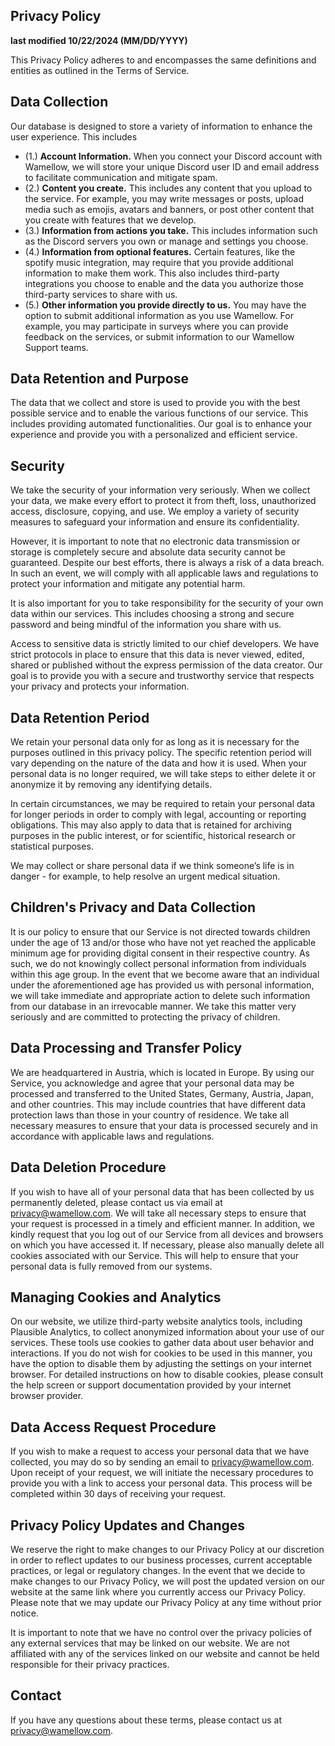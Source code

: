 ## Privacy Policy
**last modified 10/22/2024 (MM/DD/YYYY)**

This Privacy Policy adheres to and encompasses the same definitions and entities as outlined in the Terms of Service.

## Data Collection
Our database is designed to store a variety of information to enhance the user experience. This includes
* (1.) **Account Information.** When you connect your Discord account with Wamellow, we will store your unique Discord user ID and email address to facilitate communication and mitigate spam.
* (2.) **Content you create.** This includes any content that you upload to the service. For example, you may write messages or posts, upload media such as emojis, avatars and banners, or post other content that you create with features that we develop.
* (3.) **Information from actions you take.** This includes information such as the Discord servers you own or manage and settings you choose.
* (4.) **Information from optional features.** Certain features, like the spotify music integration, may require that you provide additional information to make them work. This also includes third-party integrations you choose to enable and the data you authorize those third-party services to share with us.
* (5.) **Other information you provide directly to us.** You may have the option to submit additional information as you use Wamellow. For example, you may participate in surveys where you can provide feedback on the services, or submit information to our Wamellow Support teams.

## Data Retention and Purpose
The data that we collect and store is used to provide you with the best possible service and to enable the various functions of our service. This includes providing automated functionalities. Our goal is to enhance your experience and provide you with a personalized and efficient service.

## Security
We take the security of your information very seriously. When we collect your data, we make every effort to protect it from theft, loss, unauthorized access, disclosure, copying, and use. We employ a variety of security measures to safeguard your information and ensure its confidentiality.

However, it is important to note that no electronic data transmission or storage is completely secure and absolute data security cannot be guaranteed. Despite our best efforts, there is always a risk of a data breach. In such an event, we will comply with all applicable laws and regulations to protect your information and mitigate any potential harm.

It is also important for you to take responsibility for the security of your own data within our services. This includes choosing a strong and secure password and being mindful of the information you share with us.

Access to sensitive data is strictly limited to our chief developers. We have strict protocols in place to ensure that this data is never viewed, edited, shared or published without the express permission of the data creator. Our goal is to provide you with a secure and trustworthy service that respects your privacy and protects your information.

## Data Retention Period
We retain your personal data only for as long as it is necessary for the purposes outlined in this privacy policy. The specific retention period will vary depending on the nature of the data and how it is used. When your personal data is no longer required, we will take steps to either delete it or anonymize it by removing any identifying details.

In certain circumstances, we may be required to retain your personal data for longer periods in order to comply with legal, accounting or reporting obligations. This may also apply to data that is retained for archiving purposes in the public interest, or for scientific, historical research or statistical purposes.

We may collect or share personal data if we think someone’s life is in danger - for example, to help resolve an urgent medical situation.

## Children's Privacy and Data Collection
It is our policy to ensure that our Service is not directed towards children under the age of 13 and/or those who have not yet reached the applicable minimum age for providing digital consent in their respective country. As such, we do not knowingly collect personal information from individuals within this age group. In the event that we become aware that an individual under the aforementioned age has provided us with personal information, we will take immediate and appropriate action to delete such information from our database in an irrevocable manner. We take this matter very seriously and are committed to protecting the privacy of children.

## Data Processing and Transfer Policy
We are headquartered in Austria, which is located in Europe. By using our Service, you acknowledge and agree that your personal data may be processed and transferred to the United States, Germany, Austria, Japan, and other countries. This may include countries that have different data protection laws than those in your country of residence. We take all necessary measures to ensure that your data is processed securely and in accordance with applicable laws and regulations.

## Data Deletion Procedure
If you wish to have all of your personal data that has been collected by us permanently deleted, please contact us via email at privacy@wamellow.com. We will take all necessary steps to ensure that your request is processed in a timely and efficient manner. In addition, we kindly request that you log out of our Service from all devices and browsers on which you have accessed it. If necessary, please also manually delete all cookies associated with our Service. This will help to ensure that your personal data is fully removed from our systems.

## Managing Cookies and Analytics
On our website, we utilize third-party website analytics tools, including Plausible Analytics, to collect anonymized information about your use of our services. These tools use cookies to gather data about user behavior and interactions. If you do not wish for cookies to be used in this manner, you have the option to disable them by adjusting the settings on your internet browser. For detailed instructions on how to disable cookies, please consult the help screen or support documentation provided by your internet browser provider.

## Data Access Request Procedure
If you wish to make a request to access your personal data that we have collected, you may do so by sending an email to privacy@wamellow.com. Upon receipt of your request, we will initiate the necessary procedures to provide you with a link to access your personal data. This process will be completed within 30 days of receiving your request.
 
## Privacy Policy Updates and Changes
We reserve the right to make changes to our Privacy Policy at our discretion in order to reflect updates to our business processes, current acceptable practices, or legal or regulatory changes. In the event that we decide to make changes to our Privacy Policy, we will post the updated version on our website at the same link where you currently access our Privacy Policy. Please note that we may update our Privacy Policy at any time without prior notice.

It is important to note that we have no control over the privacy policies of any external services that may be linked on our website. We are not affiliated with any of the services linked on our website and cannot be held responsible for their privacy practices.

## Contact
If you have any questions about these terms, please contact us at privacy@wamellow.com.
